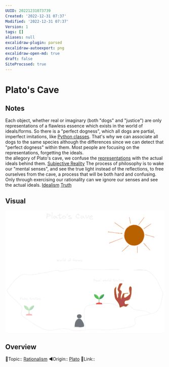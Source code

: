 ```yaml
---
UUID: 20221231073739
Created: '2022-12-31 07:37'
Modified: '2022-12-31 07:37'
Version: 1
tags: []
aliases: null
excalidraw-plugin: parsed
excalidraw-autoexport: png
excalidraw-open-md: true
draft: false
SiteProcssed: true
---
```


# Plato's Cave

## Notes

Each object, whether real or imaginary (both "dogs" and "justice") are only representations of a flawless essence which exists in the world of ideals/forms. So there is a "perfect dogness", which all dogs are partial, imperfect imitations, like [Python classes](/notes/python-classes.md). That's why we can associate all dogs to the same species although the differences since we can detect that "perfect dogness" within them.
Most people are focusing on the representations, forgetting the ideals.  
the allegory of Plato's cave, we confuse the [representations](/notes/shallow-copy.md) with the actual ideals behind them. [Subjective Reality](/notes/subjective-reality.md) The process of philosophy is to wake our "mental senses", and see the true light instead of the reflections, to free ourselves from the cave, a process that will be both hard and confusing. Only through exercising our rationality can we ignore our senses and see the actual ideals.  [Idealism](/notes/idealism.md) [Truth](/notes/truth.md) 

## Visual

![Platos Cave.webp](/notes/platos-cave.webp)

## Overview
🔼Topic:: [Rationalism](/notes/rationalism.md)
◀Origin:: [Plato](/notes/plato-philosopher.md)
🔗Link:: 
